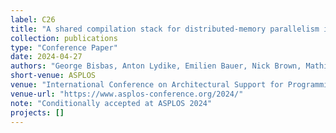 ```yaml
---
label: C26
title: "A shared compilation stack for distributed-memory parallelism in stencil DSLs"
collection: publications
type: "Conference Paper"
date: 2024-04-27
authors: "George Bisbas, Anton Lydike, Emilien Bauer, Nick Brown, Mathieu Fehr, Lawrence Mitchell, Gabriel Rodriguez-Canal, Maurice Jamieson, Paul H.J. Kelly, Michel Steuwer and Tobias Grosser"
short-venue: ASPLOS
venue: "International Conference on Architectural Support for Programming Languages and Operating Systems"
venue-url: "https://www.asplos-conference.org/2024/"
note: "Conditionally accepted at ASPLOS 2024"
projects: []
---
```

